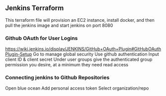## Jenkins Terraform
 This terraform file will provision an EC2 instance, install docker, and then pull the jenkins image and start jenkins on port 8080

### Github OAuth for User Logins
https://wiki.jenkins.io/display/JENKINS/GitHub+OAuth+Plugin#GitHubOAuthPlugin-Setup
Go to manage global security
Use github authentication
Input client ID & client secret
Under user groups give the authenticated group permission you desire, at a minimum they need read access

 ### Connecting jenkins to Github Repositories
 Open blue ocean 
 Add personal access token
 Select organization/repo
